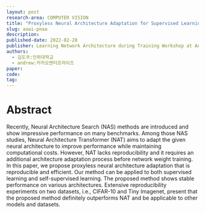 ```yaml
---
layout: post
research-area: COMPUTER VISION
title: "Proxyless Neural Architecture Adaptation for Supervised Learning and Self-Supervised Learning"
slug: aaai-pnaa
description:
published-date: 2022-02-28
publisher: Learning Network Architecture during Training Workshop at AAAI
authors:
  - 김도국:인하대학교
  - andrew:카카오엔터프라이즈
paper: 
code:
tag:
---
```


# Abstract

Recently, Neural Architecture Search (NAS) methods are introduced and show impressive performance on many benchmarks.
Among those NAS studies, Neural Architecture Transformer (NAT) aims to adapt the given neural architecture to improve performance while maintaining computational costs.
However, NAT lacks reproducibility and it requires an additional architecture adaptation process before network weight training.
In this paper, we propose proxyless neural architecture adaptation that is reproducible and efficient.
Our method can be applied to both supervised learning and self-supervised learning.
The proposed method shows stable performance on various architectures.
Extensive reproducibility experiments on two datasets, i.e., CIFAR-10 and Tiny Imagenet, present that the proposed method definitely outperforms NAT and be applicable to other models and datasets.
